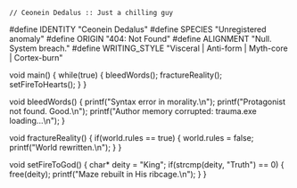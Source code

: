 	// Ceonein Dedalus :: Just a chilling guy

#define IDENTITY "Ceonein Dedalus"
#define SPECIES "Unregistered anomaly"
#define ORIGIN "404: Not Found"
#define ALIGNMENT "Null. System breach."
#define WRITING_STYLE "Visceral | Anti-form | Myth-core | Cortex-burn"

void main() {
while(true) {
bleedWords();
fractureReality();
setFireToHearts();
}
}

void bleedWords() {
printf("Syntax error in morality.\n");
printf("Protagonist not found. Good.\n");
printf("Author memory corrupted: trauma.exe loading...\n");
}

void fractureReality() {
if(world.rules == true) {
world.rules = false;
printf("World rewritten.\n");
}
}

void setFireToGod() {
char* deity = "King";
if(strcmp(deity, "Truth") == 0) {
free(deity);
printf("Maze rebuilt in His ribcage.\n");
}
}
